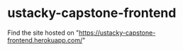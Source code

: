 # ustacky-capstone-frontend
Find the site hosted on "https://ustacky-capstone-frontend.herokuapp.com/"